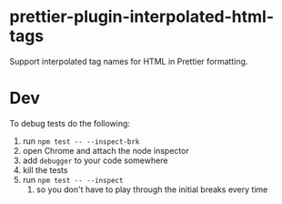 # prettier-plugin-interpolated-html-tags

Support interpolated tag names for HTML in Prettier formatting.

# Dev

To debug tests do the following:

1. run `npm test -- --inspect-brk`
2. open Chrome and attach the node inspector
3. add `debugger` to your code somewhere
4. kill the tests
5. run `npm test -- --inspect`
    1. so you don't have to play through the initial breaks every time
